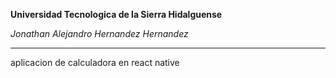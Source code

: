 **Universidad Tecnologica de la Sierra Hidalguense**

*Jonathan Alejandro Hernandez Hernandez*
***
aplicacion de calculadora en react native
